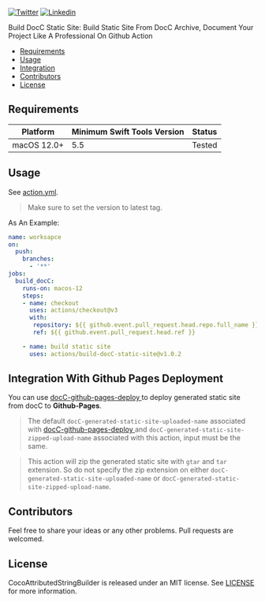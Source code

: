 [![Twitter](https://img.shields.io/badge/Twitter-@Vosough_k-blue.svg?style=flat-square)](https://twitter.com/vosough_k)
[![Linkedin](https://img.shields.io/badge/Linkedin-KiarashVosough-blue.svg?style=flat-square)](https://www.linkedin.com/in/kiarashvosough/)

Build DocC Static Site: Build Static Site From DocC Archive, Document Your Project Like A Professional On Github Action

- [Requirements](#requirements)
- [Usage](#usage)
- [Integration](#integration-with-github-pages-deployment)
- [Contributors](#contributors)
- [License](#license)

## Requirements

| Platform | Minimum Swift Tools Version | Status |
| --- | --- | --- |
| macOS 12.0+ | 5.5 | Tested |

## Usage

See [action.yml](https://github.com/kiarashvosough1999/build-docC-static-site/blob/master/action.yml).

> Make sure to set the version to latest tag.

As An Example:

```yml
name: worksapce
on:
  push:
    branches:
      - '**'
jobs:
  build_docC:
    runs-on: macos-12
    steps:
    - name: checkout
      uses: actions/checkout@v3
      with:
       repository: ${{ github.event.pull_request.head.repo.full_name }}
       ref: ${{ github.event.pull_request.head.ref }}

    - name: build static site
      uses: actions/build-docC-static-site@v1.0.2
```

## Integration With Github Pages Deployment

You can use [docC-github-pages-deploy
](https://github.com/kiarashvosough1999/docC-github-pages-deploy/tree/master) to deploy generated static site from docC to **Github-Pages**.

> The default `docC-generated-static-site-uploaded-name` associated with [docC-github-pages-deploy
](https://github.com/kiarashvosough1999/docC-github-pages-deploy/tree/master) and `docC-generated-static-site-zipped-upload-name` associated with this action, input must be the same.

> This action will zip the generated static site with `gtar` and `tar` extension. So do not specify the zip extension on either `docC-generated-static-site-uploaded-name` or `docC-generated-static-site-zipped-upload-name`.
 
## Contributors

Feel free to share your ideas or any other problems. Pull requests are welcomed.

## License

CocoAttributedStringBuilder is released under an MIT license. See [LICENSE](https://github.com/kiarashvosough1999/build-docC-static-site/blob/master/LICENSE) for more information.
